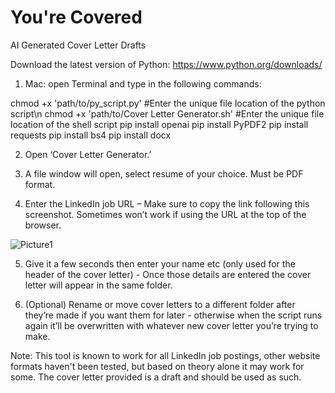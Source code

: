 # You're Covered
AI Generated Cover Letter Drafts

Download the latest version of Python: https://www.python.org/downloads/

1) Mac: open Terminal and type in the following commands:

chmod +x 'path/to/py_script.py' #Enter the unique file location of the python script\n
chmod +x 'path/to/Cover Letter Generator.sh' #Enter the unique file location of the shell script
pip install openai
pip install PyPDF2
pip install requests
pip install bs4
pip install docx

2) Open ‘Cover Letter Generator.’

3) A file window will open, select resume of your choice. Must be PDF format.

4) Enter the LinkedIn job URL – Make sure to copy the link following this screenshot. Sometimes won’t work if using the URL at the top of the browser.

![Picture1](https://github.com/shepard5/You-re-Covered/assets/108085853/2f16ccda-5645-4d9e-988d-6894c4a7efff)

5) Give it a few seconds then enter your name etc (only used for the header of the cover letter) - Once those details are entered the cover letter will appear in the same folder.

6) (Optional) Rename or move cover letters to a different folder after they’re made if you want them for later - otherwise when the script runs again it’ll be overwritten with whatever new cover letter you’re trying to make.

Note: This tool is known to work for all LinkedIn job postings, other website formats haven't been tested, but based on theory alone it may work for some. The cover letter provided is a draft and should be used as such.
